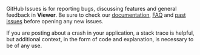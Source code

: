 GitHub Issues is for reporting bugs, discussing features and general feedback in **Viewer**. Be sure to check our [documentation](http://cocoadocs.org/docsets/Viewer), [FAQ](https://github.com/3lvis/Viewer/wiki/FAQ) and [past issues](https://github.com/3lvis/Viewer/issues?state=closed) before opening any new issues.

If you are posting about a crash in your application, a stack trace is helpful, but additional context, in the form of code and explanation, is necessary to be of any use.
